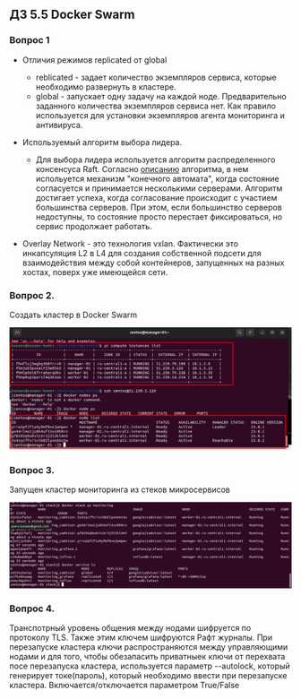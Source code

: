 ## ДЗ 5.5 Docker Swarm

### Вопрос 1

* Отличия режимов replicated от global
    * reblicated - задает количество экземпляров сервиса, которые необходимо развернуть в кластере. 
    * global - запускает одну задачу на каждой ноде. Предварительно заданного количества экземпляров сервиса
нет. Как правило используется для установки экземпляров агента мониторинга и антивируса.

* Используемый алгоритм выбора лидера.
    * Для выбора лидера используется алгоритм распределенного консенсуса Raft.
Согласно [описанию](https://raft.github.io/) алгоритма, в нем испольуется механизм "конечного автомата", когда состояние 
согласуется и принимается несколькими серверами. Алгоритм достигает успеха, когда согласование происходит с участием большинства серверов.
При этом, если большинство серверов недоступны, то состояние просто перестает фиксироваться, но сервис продолжает работать.

* Overlay Network - это технология vxlan. Фактически это инкапсуляция L2 в L4 для создания собственной подсети для взаимодействия 
между собой контейнеров, запущенных на разных хостах, поверх уже имеющейся сети. 

### Вопрос 2.

Создать кластер в Docker Swarm 

![img.png](img/img.png)

### Вопрос 3. 

Запущен кластер мониторинга из стеков микросервисов

![img_1.png](img/img_1.png)

### Вопрос 4. 

Транспотрный уровень общения между нодами шифруется по протоколу TLS. Также этим ключем шифруются Рафт журналы. При перезапуске кластера ключи распространяются между 
управляющими нодами и для того, чтобы обезапасить приватныек ключи от перехвата посе перезапуска кластера, используется параметр
--autolock, который генерирует токе(пароль), который необходимо ввести при перезапуске кластера.
Включается/отключается параметром True/False